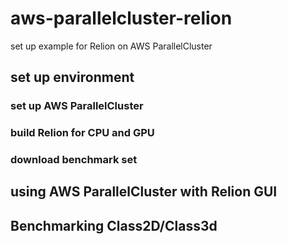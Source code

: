 # aws-parallelcluster-relion

set up example for Relion on AWS ParallelCluster

## set up environment

### set up AWS ParallelCluster

### build Relion for CPU and GPU

### download benchmark set

## using AWS ParallelCluster with Relion GUI

## Benchmarking Class2D/Class3d

